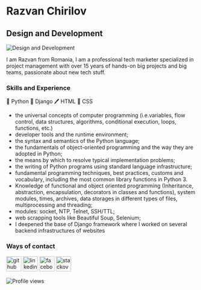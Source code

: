 # Razvan Chirilov
## Design and Development

![Design and Development](https://media-exp1.licdn.com/dms/image/C4D16AQFqkuq1Pnb5aQ/profile-displaybackgroundimage-shrink_350_1400/0/1585136241413?e=1635379200&v=beta&t=IXkCnU4UGCgmZYZXn8yU53NvP6towEJ4l_afLYcnd3c)

I am Razvan from Romania, I am a professional tech marketer specialized in project management with over 15 years of hands-on big projects and big teams, passionate about new tech stuff. 

### Skills and Experience<br>
🐍 Python
🚀 Django
🖊️ HTML
🌈 CSS

-  the universal concepts of computer programming (i.e.variables, flow control, data structures, algorithms, conditional execution, loops, functions, etc.)<br>
-  developer tools and the runtime environment;<br>
-  the syntax and semantics of the Python language;<br>
-  the fundamentals of object-oriented programming and the way they are adopted in Python;<br>
-  the means by which to resolve typical implementation problems;<br>
-  the writing of Python programs using standard language infrastructure;<br>
-  fundamental programming techniques, best practices, customs and vocabulary, including the most common library functions in Python 3.<br>
-  Knowledge of functional and object oriented programming (Inheritance, abstraction, encapsulation, decorators in classes and functions), system modules, times, archives, data storages in different types of files, multiprocessing and threading;<br>
-  modules: socket, NTP, Telnet, SSH/TTL;<br>
-  web scrapping tools like Beautiful Soup, Selenium;<br>
-  I deepened the base of Django framework where I worked on several backend infrastructures of websites


###  Ways of contact
[<img src='https://cdn.jsdelivr.net/npm/simple-icons@3.0.1/icons/github.svg' alt='github' height='40'>](https://github.com/razvanchirilov)  [<img src='https://cdn.jsdelivr.net/npm/simple-icons@3.0.1/icons/linkedin.svg' alt='linkedin' height='40'>](https://www.linkedin.com/in/razvanchirilov/)  [<img src='https://cdn.jsdelivr.net/npm/simple-icons@3.0.1/icons/facebook.svg' alt='facebook' height='40'>](https://www.facebook.com/rchirilov)  [<img src='https://cdn.jsdelivr.net/npm/simple-icons@3.0.1/icons/stackoverflow.svg' alt='stackoverflow' height='40'>](https://stackoverflow.com/users/razvan-chirilov)  

![Profile views](https://gpvc.arturio.dev/razvanchirilov)  
